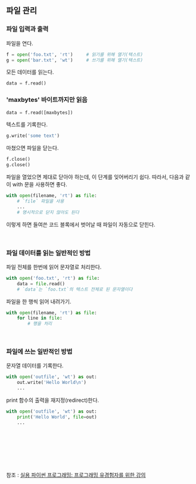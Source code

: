 ## 파일 관리


### 파일 입력과 출력

파일을 연다.

```python
f = open('foo.txt', 'rt')     # 읽기를 위해 열기(텍스트)
g = open('bar.txt', 'wt')     # 쓰기를 위해 열기(텍스트)
```

모든 데이터를 읽는다.

```python
data = f.read()
```


### 'maxbytes' 바이트까지만 읽음

```python
data = f.read([maxbytes])
```

텍스트를 기록한다.

```python
g.write('some text')
```

마쳤으면 파일을 닫는다.

```python
f.close()
g.close()
```

파일을 열었으면 제대로 닫아야 하는데, 이 단계를 잊어버리기 쉽다. 따라서, 다음과 같이 with 문을 사용하면 좋다.

```python
with open(filename, 'rt') as file:
    # `file` 파일을 사용
    ...
    # 명시적으로 닫지 않아도 된다
```

이렇게 하면 들여쓴 코드 블록에서 벗어날 때 파일이 자동으로 닫힌다.

<br/>

### 파일 데이터를 읽는 일반적인 방법

파일 전체를 한번에 읽어 문자열로 처리한다.

```python
with open('foo.txt', 'rt') as file:
    data = file.read()
    # `data`는 `foo.txt`의 텍스트 전체로 된 문자열이다
```

파일을 한 행씩 읽어 내려가기.

```python
with open(filename, 'rt') as file:
    for line in file:
        # 행을 처리
```

<br/>

### 파일에 쓰는 일반적인 방법

문자열 데이터를 기록한다.

```python
with open('outfile', 'wt') as out:
    out.write('Hello World\n')
    ...
```

print 함수의 출력을 재지정(redirect)한다.

```python
with open('outfile', 'wt') as out:
    print('Hello World', file=out)
    ...
```


<br/><br/><br/>
---
참조 : 
[실용 파이썬 프로그래밍: 프로그래밍 유경험자를 위한 강의](https://wikidocs.net/84383)